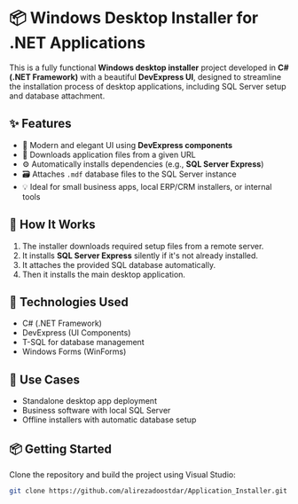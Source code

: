 # 📦 Windows Desktop Installer for .NET Applications

This is a fully functional **Windows desktop installer** project developed in **C# (.NET Framework)** with a beautiful **DevExpress UI**, designed to streamline the installation process of desktop applications, including SQL Server setup and database attachment.

## ✨ Features

- 🎨 Modern and elegant UI using **DevExpress components**
- 🔗 Downloads application files from a given URL
- ⚙️ Automatically installs dependencies (e.g., **SQL Server Express**)
- 🗃️ Attaches `.mdf` database files to the SQL Server instance
- 💡 Ideal for small business apps, local ERP/CRM installers, or internal tools

## 📂 How It Works

1. The installer downloads required setup files from a remote server.
2. It installs **SQL Server Express** silently if it's not already installed.
3. It attaches the provided SQL database automatically.
4. Then it installs the main desktop application.

## 🧰 Technologies Used

- C# (.NET Framework)
- DevExpress (UI Components)
- T-SQL for database management
- Windows Forms (WinForms)

## 🚀 Use Cases

- Standalone desktop app deployment
- Business software with local SQL Server
- Offline installers with automatic database setup

## 📦 Getting Started

Clone the repository and build the project using Visual Studio:

```bash
git clone https://github.com/alirezadoostdar/Application_Installer.git
